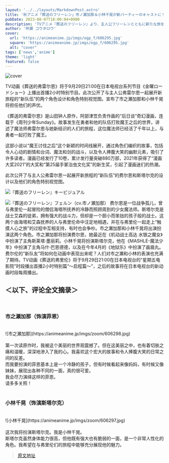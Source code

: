 ```yaml
---
layout: '../../layouts/MarkdownPost.astro'
title: '秋アニメ「葬送のフリーレン」市ノ瀬加那＆小林千晃が新パーティーのキャストに！ SPビジュアル公開'
pubDate: 2023-08-07T18:00:04+0900
description: 'TVアニメ『葬送のフリーレン』より、主人公フリーレンとともに新たな旅を共にする“新パーティー”の2人のデザインと、そのキャラクターSPビジュアルが公開。彼らを演じる声優として市ノ瀬加那、小林千晃の出演も発表された。'
author: '仲瀬 コウタロウ'
cover:
  url: 'https://animeanime.jp/imgs/ogp_f/606295.jpg'
  square: 'https://animeanime.jp/imgs/ogp_f/606295.jpg'
  alt: "cover"
tags: ['news','anime']
theme: 'light'
featured: false
---
```


![cover](https://animeanime.jp/imgs/ogp_f/606295.jpg)

TV动画《葬送的弗雷尔恩》将于9月29日21:00在日本电视台系列节目《金曜ロードショー》上播出首播2小时特别节目。此次公开了与主人公弗雷尔恩一起展开新旅程的“新队伍”的两个角色设计和角色特别视觉图。宣布了市之瀬加那和小林千晃将担任他们的声优。

《葬送的弗雷尔恩》是山田钟人原作，阿部津笠负责作画的“后日谈”奇幻漫画，连载于《周刊少年Sunday》。故事发生在勇者和他的队伍打败魔王之后的世界，讲述了魔法师弗雷尔恩与她新结识的人们的旅程，这位魔法师已经活了千年以上，与勇者一起打败了魔王。

这部小说以“魔王讨伐之后”这个新颖的时间线展开，通过角色们编织的故事，包括令人心动的剧情和台词、魔法和剑的战斗，以及令人捧腹大笑的幽默元素，吸引了许多读者。漫画已经发行了10卷，累计发行量突破880万部，2021年获得了“漫画大奖2021”的大奖和“第25届手冢治虫文化奖”的新生奖，引起了漫画迷们的热潮。

此次公开了与主人公弗雷尔恩一起展开新旅程的“新队伍”的费尔恩和斯塔尔克的设计以及他们的角色特别视觉图。

![『葬送のフリーレン』キービジュアル](https://animeanime.jp/imgs/zoom/606296.jpg)

![『葬送のフリーレン』フェルン（cv.市ノ瀬加那）](https://animeanime.jp/imgs/zoom/606300.jpg)
费尔恩是一位战争孤儿，曾与弗里伦一起冒险的僧侣海塔所抚养的冷静而照顾周到的少女魔法师。斯塔尔克是战士艾森的徒弟，拥有强大的战斗力，但却是一个胆小而笨拙的孩子般的战士。这两个由海塔和艾森抚养的人与弗里伦命中注定地相遇，并在与弗里伦一起走上“触摸人心之旅”的过程中互相支持，有时也会争吵。市之瀬加那和小林千晃将出演扮演这两个角色。市之瀬加那将扮演费尔恩，她最近在《机动战士高达 水银之魔女》中扮演了主角斯莱塔·墨丽莉。小林千晃将扮演斯塔尔克，他在《MASHLE-魔法少年》中扮演了主角马什·巴恩德德，以及在今年4月的《地狱乐》中扮演了画眉丸。费尔伦的“新队友”将如何在动画中表现出来呢？人们对市之瀬和小林的表演也充满了期待。TV动画《葬送的弗里伦》将于9月29日21:00在日本电视台的“星期五电影院”时段播出首播2小时特别篇“～启程篇～”，之后的故事将在日本电视台的新动画时段每周播出。
<h2 class="title02" style="border-color:#0094f1">＜以下、评论全文摘录＞</h2><br><h3 class="subtitle">市之瀬加那（饰演菲恩）</h3><br>![市之瀬加那](https://animeanime.jp/imgs/zoom/606298.jpg)<br><br>第一次读原作时，我被这个美丽的世界观震撼了。但在这美丽之中，也有着切肤之痛和温暖，深深地渗入了我的心。我喜欢这个宏大的故事和令人捧腹大笑的日常之间的反差。<br>而我要扮演的菲恩基本上是一个冷静的孩子，但有时候看起来像妈妈，有时候又像妹妹，展现出各种不同的一面，真的很可爱。<br>我会尽力演绎这样的菲恩。<br>请多多关照！<br><br><h3 class="subtitle">小林千晃（饰演斯塔尔克）</h3><br>![小林千晃](https://animeanime.jp/imgs/zoom/606297.jpg)<br><br>这次我将扮演斯塔尔克。我是小林千晃。<br>斯塔尔克虽然身体能力很高，但他既有强大也有脆弱的一面，是一个非常人性化的角色。我希望在与弗里伦们的旅程中能够充分展现他的魅力。

>[原文地址](https://animeanime.jp/article/2023/08/07/79142.html)  